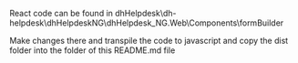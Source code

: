 React code can be found in dhHelpdesk\dh-helpdesk\dhHelpdeskNG\dhHelpdesk_NG.Web\Components\formBuilder

Make changes there and transpile the code to javascript and copy the dist folder into the folder of this README.md file





